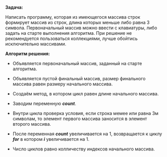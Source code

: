 
**Задача:**  

Написать программу, которая из имеющегося массива строк формирует массив из строк, 
длина которых меньше либо равна 3 символа. 
Первоначальный массив можно ввести с клавиатуры, либо задать на старте выполнения алгоритма. 
При решение не рекомендуется пользоваться коллекциями, лучше обойтись исключительно массивами.  

**Алгоритм решения:**
 - Объявляется первоначальный массив, заданный на старте алгоритма.
 - Объявляется пустой финальный массив, размер финального массива равен размеру начального массива. 
 
- Создаём метод, в котором цикл равен длине начального массива.
- Заводим переменную ***count***.
- Внутри цикла проверка условия, если строка мемее или равна 3м символам, то элемент первого массива заносится в элемент второго массива. 
- После переменная ***count*** увеличивается на 1, возвращается к циклу ***for*** в котором ***i*** увеличивается на 1. 
- Число циклов равно колличеству индексов начального массива.